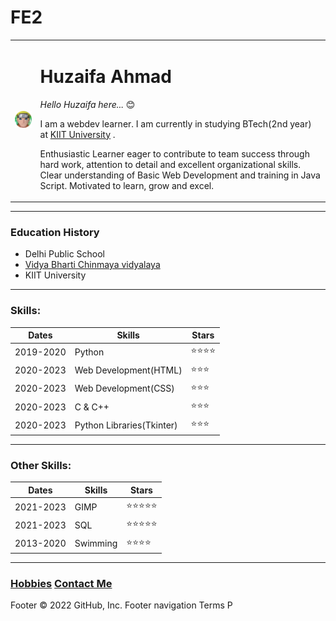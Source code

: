 # FE2
<!DOCTYPE html>
<html lang="en">
<head>
    <link rel="stylesheet" href="style.css">
    <meta charset="UTF-8">
    <meta name="viewport" content="width=device-width, initial-scale=1.0">
    <title>Huzaifa's Personal site</title>
</head>
<body class="main">
    <table cellspacing="20">
        <tr>
            <td><img src="pic.png" class="image"></td>
            <td><h1 class="mainhead">Huzaifa Ahmad</h1>
                <p><em>Hello Huzaifa here... </em>😊</p>
                <p>I am a webdev learner. I am currently in studying BTech(2nd year) at <a href="https://kiit.ac.in/" target="_blank" class="link">KIIT University</a> .</p>
                <p>Enthusiastic Learner eager
                    to contribute to team
                    success through hard work,
                    attention to detail and
                    excellent organizational
                    skills. Clear understanding
                    of Basic Web Development
                    and training in Java Script.
                    Motivated to learn, grow
                    and excel.</p>
            </td>
        </tr>
    </table>
    <hr>
    <h3 class="heading">Education History</h3>
    <ul class="ulschools">
        <li>Delhi Public School</li>
        <li><a href="https://www.vbcvjsr.in/" class="link">Vidya Bharti Chinmaya vidyalaya</a></li>
        <li>KIIT University</li>
    </ul>
    <hr>
    <h3 class="heading">Skills: </h3>
    <table cellspacing="10" class="tables">
        <thead>
            <tr>
                <th>Dates</th>
                <th>Skills</th>
                <th>Stars</th>
            </tr>            
        </thead>
        <tbody>
            <tr class="row">
                <td>2019-2020</td>
                <td>Python</td>
                <td>⭐⭐⭐⭐</td>
            </tr>
            <tr class="row">
                <td>2020-2023</td>
                <td>Web Development(HTML)</td>
                <td>⭐⭐⭐</td>
            </tr>
            <tr class="row">
                <td>2020-2023</td>
                <td>Web Development(CSS)</td>
                <td>⭐⭐⭐</td>
            </tr>
            <tr class="row">
                <td>2020-2023</td>
                <td>C & C++</td>
                <td>⭐⭐⭐</td>
            </tr>
            <tr class="row">
                <td>2020-2023</td>
                <td>Python Libraries(Tkinter)</td>
                <td>⭐⭐⭐</td>
            </tr>
        </tbody>
    </table>
    <hr>
    <h3 class="heading"> Other Skills: </h3>
    <table cellspacing="10" class="tables">
        <thead>
            <tr>
                <th>Dates</th>
                <th>Skills</th>
                <th>Stars</th>
            </tr>            
        </thead>
        <tbody>
            <tr class="row">
                <td>2021-2023</td>
                <td>GIMP</td>
                <td>⭐⭐⭐⭐⭐</td>
            </tr>
            <tr class="row">
                <td>2021-2023</td>
                <td>SQL</td>
                <td>⭐⭐⭐⭐⭐</td>
            </tr>
            <tr class="row">
                <td>2013-2020</td>
                <td>Swimming</td>
                <td>⭐⭐⭐⭐</td>
            </tr>
        </tbody>
    </table>
    <hr>
    <h3><a href="hobbies.html" class="link footer">Hobbies</a> <a href="contacts.html" class="link footer">Contact Me</a></h3>
</body>
</html>
Footer
© 2022 GitHub, Inc.
Footer navigation
Terms
P
